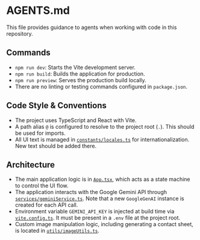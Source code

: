 # AGENTS.md

This file provides guidance to agents when working with code in this repository.

## Commands

-   `npm run dev`: Starts the Vite development server.
-   `npm run build`: Builds the application for production.
-   `npm run preview`: Serves the production build locally.
-   There are no linting or testing commands configured in `package.json`.

## Code Style & Conventions

-   The project uses TypeScript and React with Vite.
-   A path alias `@` is configured to resolve to the project root (`.`). This should be used for imports.
-   All UI text is managed in [`constants/locales.ts`](constants/locales.ts) for internationalization. New text should be added there.

## Architecture

-   The main application logic is in [`App.tsx`](App.tsx), which acts as a state machine to control the UI flow.
-   The application interacts with the Google Gemini API through [`services/geminiService.ts`](services/geminiService.ts). Note that a new `GoogleGenAI` instance is created for each API call.
-   Environment variable `GEMINI_API_KEY` is injected at build time via [`vite.config.ts`](vite.config.ts). It must be present in a `.env` file at the project root.
-   Custom image manipulation logic, including generating a contact sheet, is located in [`utils/imageUtils.ts`](utils/imageUtils.ts).
